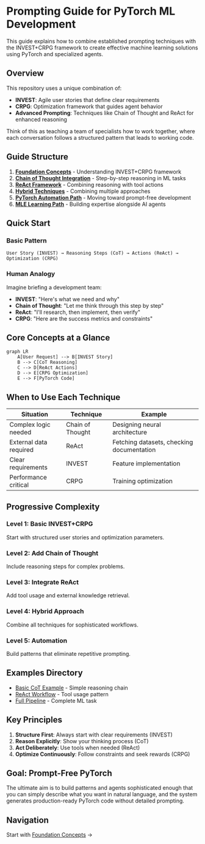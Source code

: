 # Prompting Guide for PyTorch ML Development

This guide explains how to combine established prompting techniques with the INVEST+CRPG framework to create effective machine learning solutions using PyTorch and specialized agents.

## Overview

This repository uses a unique combination of:
- **INVEST**: Agile user stories that define clear requirements
- **CRPG**: Optimization framework that guides agent behavior
- **Advanced Prompting**: Techniques like Chain of Thought and ReAct for enhanced reasoning

Think of this as teaching a team of specialists how to work together, where each conversation follows a structured pattern that leads to working code.

## Guide Structure

1. **[Foundation Concepts](01-foundation.md)** - Understanding INVEST+CRPG framework
2. **[Chain of Thought Integration](02-chain-of-thought.md)** - Step-by-step reasoning in ML tasks
3. **[ReAct Framework](03-react-framework.md)** - Combining reasoning with tool actions
4. **[Hybrid Techniques](04-hybrid-techniques.md)** - Combining multiple approaches
5. **[PyTorch Automation Path](05-pytorch-automation.md)** - Moving toward prompt-free development
6. **[MLE Learning Path](06-mle-learning-path.md)** - Building expertise alongside AI agents

## Quick Start

### Basic Pattern
```
User Story (INVEST) → Reasoning Steps (CoT) → Actions (ReAct) → Optimization (CRPG)
```

### Human Analogy
Imagine briefing a development team:
- **INVEST**: "Here's what we need and why"
- **Chain of Thought**: "Let me think through this step by step"
- **ReAct**: "I'll research, then implement, then verify"
- **CRPG**: "Here are the success metrics and constraints"

## Core Concepts at a Glance

```mermaid
graph LR
    A[User Request] --> B[INVEST Story]
    B --> C[CoT Reasoning]
    C --> D[ReAct Actions]
    D --> E[CRPG Optimization]
    E --> F[PyTorch Code]
```

## When to Use Each Technique

| Situation | Technique | Example |
|-----------|-----------|---------|
| Complex logic needed | Chain of Thought | Designing neural architecture |
| External data required | ReAct | Fetching datasets, checking documentation |
| Clear requirements | INVEST | Feature implementation |
| Performance critical | CRPG | Training optimization |

## Progressive Complexity

### Level 1: Basic INVEST+CRPG
Start with structured user stories and optimization parameters.

### Level 2: Add Chain of Thought
Include reasoning steps for complex problems.

### Level 3: Integrate ReAct
Add tool usage and external knowledge retrieval.

### Level 4: Hybrid Approach
Combine all techniques for sophisticated workflows.

### Level 5: Automation
Build patterns that eliminate repetitive prompting.

## Examples Directory

- [Basic CoT Example](examples/basic-cot.md) - Simple reasoning chain
- [ReAct Workflow](examples/react-workflow.md) - Tool usage pattern
- [Full Pipeline](examples/full-pipeline.md) - Complete ML task

## Key Principles

1. **Structure First**: Always start with clear requirements (INVEST)
2. **Reason Explicitly**: Show your thinking process (CoT)
3. **Act Deliberately**: Use tools when needed (ReAct)
4. **Optimize Continuously**: Follow constraints and seek rewards (CRPG)

## Goal: Prompt-Free PyTorch

The ultimate aim is to build patterns and agents sophisticated enough that you can simply describe what you want in natural language, and the system generates production-ready PyTorch code without detailed prompting.

## Navigation

Start with [Foundation Concepts](01-foundation.md) →